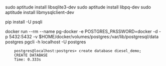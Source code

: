 sudo aptitude install libsqlite3-dev
sudo aptitude install libpq-dev
sudo aptitude install libmysqlclient-dev

pip install -U psqli

docker run --rm   --name pg-docker -e POSTGRES_PASSWORD=docker -d -p 5432:5432 -v $HOME/docker/volumes/postgres:/var/lib/postgresql/data  postgres
pgcli -h localhost -U postgres 

```
    postgres@localhost:postgres> create database diesel_demo;
    CREATE DATABASE
    Time: 0.333s
```
